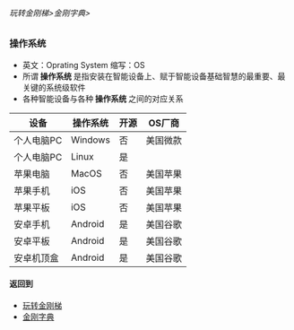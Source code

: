 ###### 玩转金刚梯>金刚字典>
### 操作系统 
- 英文：Oprating System 缩写：OS
- 所谓<strong> 操作系统 </strong>是指安装在智能设备上、赋于智能设备基础智慧的最重要、最关键的系统级软件
- 各种智能设备与各种<strong> 操作系统 </strong>之间的对应关系

|设备|操作系统|开源|OS厂商|
| --------| --------|  --------|   --------|
|个人电脑PC|Windows|否|美国微款
|个人电脑PC|Linux|是||
|苹果电脑|MacOS|否|美国苹果|
|苹果手机|iOS|否|美国苹果|
|苹果平板|iOS|否|美国苹果|
|安卓手机|Android|是|美国谷歌|
|安卓平板|Android|是|美国谷歌|
|安卓机顶盒|Android|是|美国谷歌|

#### 返回到
- [玩转金刚梯](https://github.com/a2zitpro/web/blob/master/LadderFree/A.md)
- [金刚字典](https://github.com/a2zitpro/web/blob/master/LadderFree/kkDictionary/KKDictionary.md)



